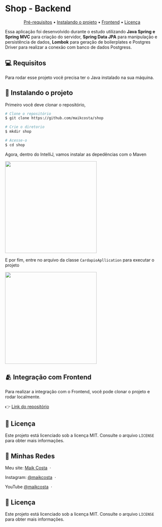 <h1>Shop - Backend</h1>

<p align="center">
  <a href="#pre-requisites">Pré-requisitos</a> •
  <a href="#how-to-use">Instalando o projeto</a> •
  <a href="#related">Frontend</a> •
  <a href="#license">Licença</a>
</p>

Essa aplicação foi desenvolvido durante o estudo utilizando **Java Spring e Spring MVC** para criação do servidor, **Spring Data JPA** para manipulação e persistência de dados, **Lombok** para geração de boilerplates e Postgres Driver para realizar a conexão com banco de dados Postgress.

<h2 id="pre-requisites">💻 Requisitos</h2> 

Para rodar esse projeto você precisa ter o Java instalado na sua máquina.

<h2 id="how-to-use"> 🚀 Instalando o projeto</h2>

Primeiro você deve clonar o repositório,

```bash
# Clone o repositório
$ git clone https://github.com/maikcosta/shop

# Crie o diretorio
$ mkdir shop

# Acesse-o
$ cd shop
```

Agora, dentro do IntelliJ, vamos instalar as depedências com o Maven

<img width="300px" src="./.github/instalar-deps.png">

E por fim, entre no arquivo da classe `CardapioApllication` para executar o projeto

<img width="300px" src="./.github/executar.png">

<h2 id="related">🫂 Integração com Frontend</h2>

Para realizar a integração com o Frontend, você pode clonar o projeto e rodar localmente.

👉 [Link do repositório](https://github.com/maikcosta/shop-frontend)


<h2 id="related">📝 Licença</h2>

Este projeto está licenciado sob a licença MIT. Consulte o arquivo `LICENSE` para obter mais informações.


## 📱 Minhas Redes

Meu site: [Maik Costa](https://maikcosta.github.io/) &nbsp;&middot;&nbsp; 

Instagram: [@maikcosta](https://github.com/maikcosta) &nbsp;&middot;&nbsp;

YouTube [@maikcosta](https://www.youtube.com/@maikcosta) &nbsp;&middot;&nbsp;


## 📝 Licença

Este projeto está licenciado sob a licença MIT. Consulte o arquivo `LICENSE` para obter mais informações.
